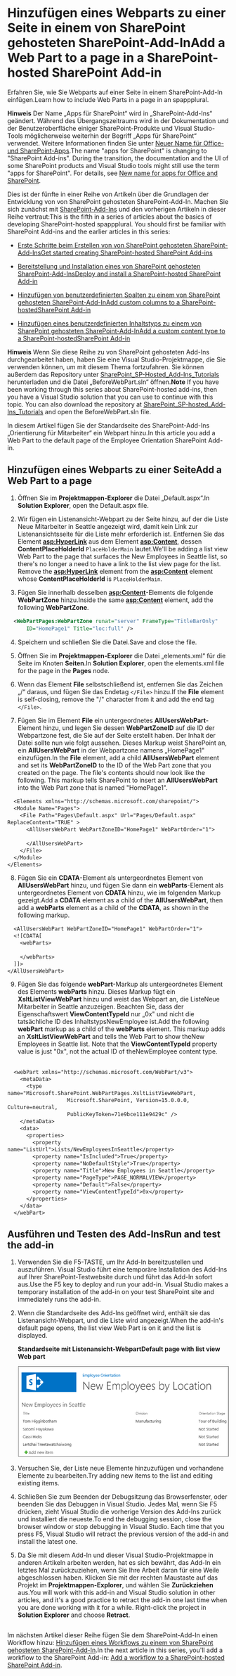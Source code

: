 # <a name="add-a-web-part-to-a-page-in-a-sharepoint-hosted-sharepoint-add-in"></a><span data-ttu-id="84a3a-101">Hinzufügen eines Webparts zu einer Seite in einem von SharePoint gehosteten SharePoint-Add-In</span><span class="sxs-lookup"><span data-stu-id="84a3a-101">Add a Web Part to a page in a SharePoint-hosted SharePoint Add-in</span></span>
<span data-ttu-id="84a3a-102">Erfahren Sie, wie Sie Webparts auf einer Seite in einem SharePoint-Add-In einfügen.</span><span class="sxs-lookup"><span data-stu-id="84a3a-102">Learn how to include Web Parts in a page in an spappplural.</span></span>
 

 <span data-ttu-id="84a3a-p101">**Hinweis** Der Name „Apps für SharePoint“ wird in „SharePoint-Add-Ins“ geändert. Während des Übergangszeitraums wird in der Dokumentation und der Benutzeroberfläche einiger SharePoint-Produkte und Visual Studio-Tools möglicherweise weiterhin der Begriff „Apps für SharePoint“ verwendet. Weitere Informationen finden Sie unter [Neuer Name für Office- und SharePoint-Apps](new-name-for-apps-for-sharepoint#bk_newname).</span><span class="sxs-lookup"><span data-stu-id="84a3a-p101">The name "apps for SharePoint" is changing to "SharePoint Add-ins". During the transition, the documentation and the UI of some SharePoint products and Visual Studio tools might still use the term "apps for SharePoint". For details, see [New name for apps for Office and SharePoint](new-name-for-apps-for-sharepoint#bk_newname).</span></span>
 

<span data-ttu-id="84a3a-p102">Dies ist der fünfte in einer Reihe von Artikeln über die Grundlagen der Entwicklung von von SharePoint gehosteten SharePoint-Add-In. Machen Sie sich zunächst mit [SharePoint-Add-Ins](sharepoint-add-ins) und den vorherigen Artikeln in dieser Reihe vertraut:</span><span class="sxs-lookup"><span data-stu-id="84a3a-p102">This is the fifth in a series of articles about the basics of developing SharePoint-hosted spappplural. You should first be familiar with SharePoint Add-ins and the earlier articles in this series:</span></span>
 

-  [<span data-ttu-id="84a3a-108">Erste Schritte beim Erstellen von von SharePoint gehosteten SharePoint-Add-Ins</span><span class="sxs-lookup"><span data-stu-id="84a3a-108">Get started creating SharePoint-hosted SharePoint Add-ins</span></span>](get-started-creating-sharepoint-hosted-sharepoint-add-ins)
    
 
-  [<span data-ttu-id="84a3a-109">Bereitstellung und Installation eines von SharePoint gehosteten SharePoint-Add-Ins</span><span class="sxs-lookup"><span data-stu-id="84a3a-109">Deploy and install a SharePoint-hosted SharePoint Add-in</span></span>](deploy-and-install-a-sharepoint-hosted-sharepoint-add-in)
    
 
-  [<span data-ttu-id="84a3a-110">Hinzufügen von benutzerdefinierten Spalten zu einem von SharePoint gehosteten SharePoint-Add-In</span><span class="sxs-lookup"><span data-stu-id="84a3a-110">Add custom columns to a SharePoint-hostedSharePoint Add-in</span></span>](add-custom-columns-to-a-sharepoint-hostedsharepoint-add-in)
    
 
-  [<span data-ttu-id="84a3a-111">Hinzufügen eines benutzerdefinierten Inhaltstyps zu einem von SharePoint gehosteten SharePoint-Add-In</span><span class="sxs-lookup"><span data-stu-id="84a3a-111">Add a custom content type to a SharePoint-hostedSharePoint Add-in</span></span>](add-a-custom-content-type-to-a-sharepoint-hostedsharepoint-add-in)
    
 

 <span data-ttu-id="84a3a-p103">**Hinweis** Wenn Sie diese Reihe zu von SharePoint gehosteten Add-Ins durchgearbeitet haben, haben Sie eine Visual Studio-Projektmappe, die Sie verwenden können, um mit diesem Thema fortzufahren. Sie können außerdem das Repository unter [SharePoint_SP-Hosted_Add-Ins_Tutorials](https://github.com/OfficeDev/SharePoint_SP-hosted_Add-Ins_Tutorials) herunterladen und die Datei „BeforeWebPart.sln“ öffnen.</span><span class="sxs-lookup"><span data-stu-id="84a3a-p103">**Note** If you have been working through this series about SharePoint-hosted add-ins, then you have a Visual Studio solution that you can use to continue with this topic. You can also download the repository at  [SharePoint_SP-hosted_Add-Ins_Tutorials](https://github.com/OfficeDev/SharePoint_SP-hosted_Add-Ins_Tutorials) and open the BeforeWebPart.sln file.</span></span>
 

<span data-ttu-id="84a3a-114">In diesem Artikel fügen Sie der Standardseite des SharePoint-Add-Ins „Orientierung für Mitarbeiter“ ein Webpart hinzu.</span><span class="sxs-lookup"><span data-stu-id="84a3a-114">In this article you add a Web Part to the default page of the Employee Orientation SharePoint Add-in.</span></span>
 

## <a name="add-a-web-part-to-a-page"></a><span data-ttu-id="84a3a-115">Hinzufügen eines Webparts zu einer Seite</span><span class="sxs-lookup"><span data-stu-id="84a3a-115">Add a Web Part to a page</span></span>


 

 

1. <span data-ttu-id="84a3a-116">Öffnen Sie im **Projektmappen-Explorer** die Datei „Default.aspx“.</span><span class="sxs-lookup"><span data-stu-id="84a3a-116">In  **Solution Explorer**, open the Default.aspx file.</span></span> 
    
 
2. <span data-ttu-id="84a3a-p104">Wir fügen ein Listenansicht-Webpart zu der Seite hinzu, auf der die Liste Neue Mitarbeiter in Seattle angezeigt wird, damit kein Link zur Listenansichtsseite für die Liste mehr erforderlich ist. Entfernen Sie das Element **<asp:HyperLink>** aus dem Element **<asp:Content>**, dessen **ContentPlaceHolderId** `PlaceHolderMain` lautet.</span><span class="sxs-lookup"><span data-stu-id="84a3a-p104">We'll be adding a list view Web Part to the page that surfaces the New Employees in Seattle list, so there's no longer a need to have a link to the list view page for the list. Remove the **<asp:HyperLink>** element from the **<asp:Content>** element whose **ContentPlaceHolderId** is `PlaceHolderMain`.</span></span> 
    
 
3. <span data-ttu-id="84a3a-119">Fügen Sie innerhalb desselben **<asp:Content>**-Elements die folgende **WebPartZone** hinzu.</span><span class="sxs-lookup"><span data-stu-id="84a3a-119">Inside the same  **<asp:Content>** element, add the following **WebPartZone**.</span></span> 
    
```XML
  <WebPartPages:WebPartZone runat="server" FrameType="TitleBarOnly" 
      ID="HomePage1" Title="loc:full" />

```

4. <span data-ttu-id="84a3a-120">Speichern und schließen Sie die Datei.</span><span class="sxs-lookup"><span data-stu-id="84a3a-120">Save and close the file.</span></span>
    
 
5. <span data-ttu-id="84a3a-121">Öffnen Sie im **Projektmappen-Explorer** die Datei „elements.xml“ für die Seite im Knoten **Seiten**.</span><span class="sxs-lookup"><span data-stu-id="84a3a-121">In  **Solution Explorer**, open the elements.xml file for the page in the  **Pages** node.</span></span>
    
 
6. <span data-ttu-id="84a3a-122">Wenn das Element **File** selbstschließend ist, entfernen Sie das Zeichen „/“ daraus, und fügen Sie das Endetag `</File>` hinzu.</span><span class="sxs-lookup"><span data-stu-id="84a3a-122">If the  **File** element is self-closing, remove the "/" character from it and add the end tag `</File>`.</span></span>
    
 
7. <span data-ttu-id="84a3a-p105">Fügen Sie im Element **File** ein untergeordnetes **AllUsersWebPart**-Element hinzu, und legen Sie dessen **WebPartZoneID** auf die ID der Webpartzone fest, die Sie auf der Seite erstellt haben. Der Inhalt der Datei sollte nun wie folgt aussehen. Dieses Markup weist SharePoint an, ein **AllUsersWebPart** in der Webpartzone namens „HomePage1" einzufügen.</span><span class="sxs-lookup"><span data-stu-id="84a3a-p105">In the  **File** element, add a child **AllUsersWebPart** element and set its **WebPartZoneID** to the ID of the Web Part zone that you created on the page. The file's contents should now look like the following. This markup tells SharePoint to insert an **AllUsersWebPart** into the Web Part zone that is named "HomePage1".</span></span>
    
```
  <Elements xmlns="http://schemas.microsoft.com/sharepoint/">
  <Module Name="Pages">
    <File Path="Pages\Default.aspx" Url="Pages/Default.aspx" ReplaceContent="TRUE" >
      <AllUsersWebPart WebPartZoneID="HomePage1" WebPartOrder="1">

      </AllUsersWebPart>
    </File>
  </Module>
</Elements>

```

8. <span data-ttu-id="84a3a-126">Fügen Sie ein **CDATA**-Element als untergeordnetes Element von **AllUsersWebPart** hinzu, und fügen Sie dann ein **webParts**-Element als untergeordnetes Element von **CDATA** hinzu, wie im folgenden Markup gezeigt.</span><span class="sxs-lookup"><span data-stu-id="84a3a-126">Add a  **CDATA** element as a child of the **AllUsersWebPart**, then add a  **webParts** element as a child of the **CDATA**, as shown in the following markup.</span></span> 
    
```
  <AllUsersWebPart WebPartZoneID="HomePage1" WebPartOrder="1">
  <![CDATA[
    <webParts>

    </webParts>
  ]]>
</AllUsersWebPart>
```

9. <span data-ttu-id="84a3a-p106">Fügen Sie das folgende **webPart**-Markup als untergeordnetes Element des Elements **webParts** hinzu. Dieses Markup fügt ein **XsltListViewWebPart** hinzu und weist das Webpart an, die ListeNeue Mitarbeiter in Seattle anzuzeigen. Beachten Sie, dass der Eigenschaftswert **ViewContentTypeId** nur „0x" und nicht die tatsächliche ID des InhaltstypsNewEmployee ist.</span><span class="sxs-lookup"><span data-stu-id="84a3a-p106">Add the following  **webPart** markup as a child of the **webParts** element. This markup adds an **XsltListViewWebPart** and tells the Web Part to show theNew Employees in Seattle list. Note that the **ViewContentTypeId** property value is just "0x", not the actual ID of theNewEmployee content type.</span></span>
    
```
  
  <webPart xmlns="http://schemas.microsoft.com/WebPart/v3">
    <metaData>
      <type name="Microsoft.SharePoint.WebPartPages.XsltListViewWebPart, 
                   Microsoft.SharePoint, Version=15.0.0.0, Culture=neutral, 
                   PublicKeyToken=71e9bce111e9429c" />
    </metaData>
    <data>
      <properties>
        <property name="ListUrl">Lists/NewEmployeesInSeattle</property>
        <property name="IsIncluded">True</property>
        <property name="NoDefaultStyle">True</property>
        <property name="Title">New Employees in Seattle</property>
        <property name="PageType">PAGE_NORMALVIEW</property>
        <property name="Default">False</property>
        <property name="ViewContentTypeId">0x</property>
      </properties>
    </data>
  </webPart>
```


## <a name="run-and-test-the-add-in"></a><span data-ttu-id="84a3a-130">Ausführen und Testen des Add-Ins</span><span class="sxs-lookup"><span data-stu-id="84a3a-130">Run and test the add-in</span></span>


 

 

1. <span data-ttu-id="84a3a-p107">Verwenden Sie die F5-TASTE, um Ihr Add-In bereitzustellen und auszuführen. Visual Studio führt eine temporäre Installation des Add-Ins auf Ihrer SharePoint-Testwebsite durch und führt das Add-In sofort aus.</span><span class="sxs-lookup"><span data-stu-id="84a3a-p107">Use the F5 key to deploy and run your add-in. Visual Studio makes a temporary installation of the add-in on your test SharePoint site and immediately runs the add-in.</span></span> 
    
 
2. <span data-ttu-id="84a3a-133">Wenn die Standardseite des Add-Ins geöffnet wird, enthält sie das Listenansicht-Webpart, und die Liste wird angezeigt.</span><span class="sxs-lookup"><span data-stu-id="84a3a-133">When the add-in's default page opens, the list view Web Part is on it and the list is displayed.</span></span> 
    
    <span data-ttu-id="84a3a-134">**Standardseite mit Listenansicht-Webpart**</span><span class="sxs-lookup"><span data-stu-id="84a3a-134">**Default page with list view Web part**</span></span>

 

     ![Standardseite des Add-Ins mit Anzeige der Liste „Neue Mitarbeiter in Seattle“ in einem Webpart](../../images/31e8e4b1-e2e6-416b-b360-9979a1f16fc7.PNG)
 

    
    
 
3. <span data-ttu-id="84a3a-136">Versuchen Sie, der Liste neue Elemente hinzuzufügen und vorhandene Elemente zu bearbeiten.</span><span class="sxs-lookup"><span data-stu-id="84a3a-136">Try adding new items to the list and editing existing items.</span></span>
    
 
4. <span data-ttu-id="84a3a-p108">Schließen Sie zum Beenden der Debugsitzung das Browserfenster, oder beenden Sie das Debuggen in Visual Studio. Jedes Mal, wenn Sie F5 drücken, zieht Visual Studio die vorherige Version des Add-Ins zurück und installiert die neueste.</span><span class="sxs-lookup"><span data-stu-id="84a3a-p108">To end the debugging session, close the browser window or stop debugging in Visual Studio. Each time that you press F5, Visual Studio will retract the previous version of the add-in and install the latest one.</span></span>
    
 
5. <span data-ttu-id="84a3a-p109">Da Sie mit diesem Add-In und dieser Visual Studio-Projektmappe in anderen Artikeln arbeiten werden, hat es sich bewährt, das Add-In ein letztes Mal zurückzuziehen, wenn Sie Ihre Arbeit daran für eine Weile abgeschlossen haben. Klicken Sie mit der rechten Maustaste auf das Projekt im **Projektmappen-Explorer**, und wählen Sie **Zurückziehen** aus.</span><span class="sxs-lookup"><span data-stu-id="84a3a-p109">You will work with this add-in and Visual Studio solution in other articles, and it's a good practice to retract the add-in one last time when you are done working with it for a while. Right-click the project in **Solution Explorer** and choose **Retract**.</span></span>
    
 

## 
<span data-ttu-id="84a3a-141"><a name="Nextsteps"> </a></span><span class="sxs-lookup"><span data-stu-id="84a3a-141"></span></span>

<span data-ttu-id="84a3a-142">Im nächsten Artikel dieser Reihe fügen Sie dem SharePoint-Add-In einen Workflow hinzu: [Hinzufügen eines Workflows zu einem von SharePoint gehosteten SharePoint-Add-In](add-a-workflow-to-a-sharepoint-hosted-sharepoint-add-in).</span><span class="sxs-lookup"><span data-stu-id="84a3a-142">In the next article in this series, you'll add a workflow to the SharePoint Add-in:  [Add a workflow to a SharePoint-hosted SharePoint Add-in](add-a-workflow-to-a-sharepoint-hosted-sharepoint-add-in).</span></span>
 

 

